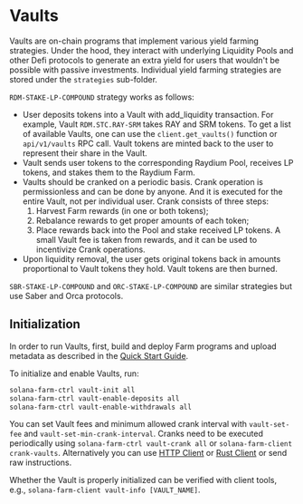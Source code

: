 # Vaults

Vaults are on-chain programs that implement various yield farming strategies. Under the hood, they interact with underlying Liquidity Pools and other Defi protocols to generate an extra yield for users that wouldn't be possible with passive investments. Individual yield farming strategies are stored under the `strategies` sub-folder.

`RDM-STAKE-LP-COMPOUND` strategy works as follows:

- User deposits tokens into a Vault with add_liquidity transaction. For example, Vault `RDM.STC.RAY-SRM` takes RAY and SRM tokens. To get a list of available Vaults, one can use the `client.get_vaults()` function or `api/v1/vaults` RPC call. Vault tokens are minted back to the user to represent their share in the Vault.
- Vault sends user tokens to the corresponding Raydium Pool, receives LP tokens, and stakes them to the Raydium Farm.
- Vaults should be cranked on a periodic basis. Crank operation is permissionless and can be done by anyone. And it is executed for the entire Vault, not per individual user. Crank consists of three steps:
  1. Harvest Farm rewards (in one or both tokens);
  2. Rebalance rewards to get proper amounts of each token;
  3. Place rewards back into the Pool and stake received LP tokens. A small Vault fee is taken from rewards, and it can be used to incentivize Crank operations.
- Upon liquidity removal, the user gets original tokens back in amounts proportional to Vault tokens they hold. Vault tokens are then burned.

`SBR-STAKE-LP-COMPOUND` and `ORC-STAKE-LP-COMPOUND` are similar strategies but use Saber and Orca protocols.

## Initialization

In order to run Vaults, first, build and deploy Farm programs and upload metadata as described in the [Quick Start Guide](https://github.com/solana-labs/solana-program-library/blob/master/farms/docs/quick_start.md).

To initialize and enable Vaults, run:

```sh
solana-farm-ctrl vault-init all
solana-farm-ctrl vault-enable-deposits all
solana-farm-ctrl vault-enable-withdrawals all
```

You can set Vault fees and minimum allowed crank interval with `vault-set-fee` and `vault-set-min-crank-interval`. Cranks need to be executed periodically using `solana-farm-ctrl vault-crank all` or `solana-farm-client crank-vaults`. Alternatively you can use [HTTP Client](https://github.com/solana-labs/solana-program-library/blob/master/farms/docs/http_client.md) or [Rust Client](https://github.com/solana-labs/solana-program-library/blob/master/farms/docs/rust_client.md) or send raw instructions.

Whether the Vault is properly initialized can be verified with client tools, e.g., `solana-farm-client vault-info [VAULT_NAME]`.

